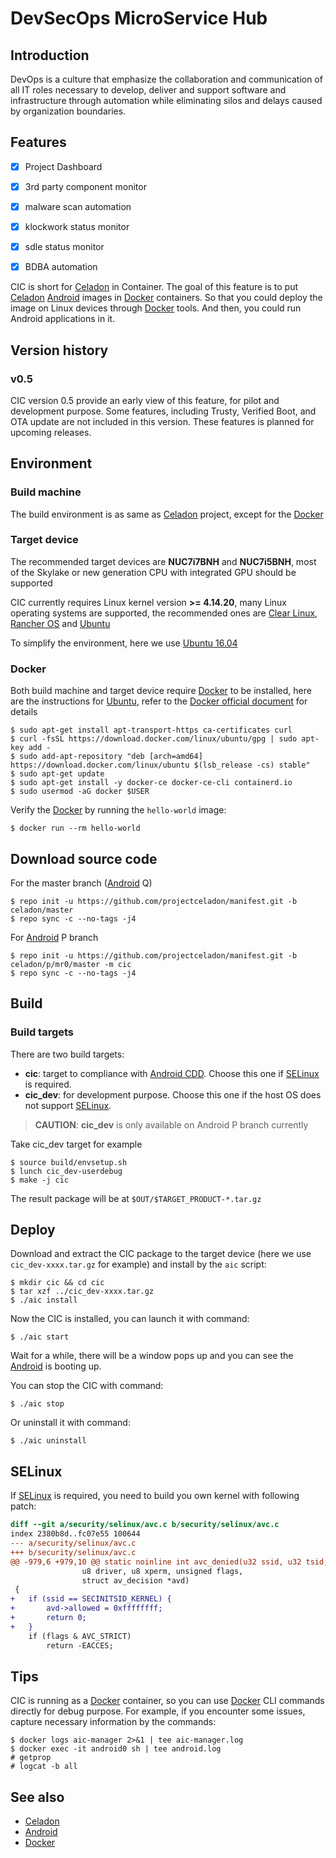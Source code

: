# DevSecOps MicroService Hub

## Introduction

DevOps is a culture that emphasize the collaboration and communication of all IT roles necessary to develop, deliver and support software and infrastructure through automation while eliminating silos and delays caused by organization boundaries. 



## Features
* [x] Project Dashboard
* [x] 3rd party component monitor
* [x] malware scan automation
* [x] klockwork status monitor
* [x] sdle status monitor
* [x] BDBA automation




CIC is short for [Celadon](https://01.org/projectceladon) in Container. The goal of this feature is to put [Celadon](https://01.org/projectceladon) [Android](https://www.android.com/) images in [Docker](https://www.docker.com/) containers. So that you could deploy the image on Linux devices through [Docker](https://www.docker.com/) tools. And then, you could run Android applications in it.

## Version history

### v0.5

CIC version 0.5 provide an early view of this feature, for pilot and development purpose. Some features, including Trusty, Verified Boot, and OTA update are not included in this version. These features is planned for upcoming releases.

## Environment

### Build machine

The build environment is as same as [Celadon](https://01.org/projectceladon) project, except for the [Docker](https://www.docker.com/)

### Target device

The recommended target devices are **NUC7i7BNH** and **NUC7i5BNH**, most of the Skylake or new generation CPU with integrated GPU should be supported

CIC currently requires Linux kernel version **>= 4.14.20**, many Linux operating systems are supported, the recommended ones are [Clear Linux](https://clearlinux.org/), [Rancher OS](https://rancher.com/rancher-os/) and [Ubuntu](https://ubuntu.com/)

To simplify the environment, here we use [Ubuntu 16.04](http://releases.ubuntu.com/xenial/)

### Docker

Both build machine and target device require [Docker](https://www.docker.com/) to be installed, here are the instructions for [Ubuntu](https://ubuntu.com/), refer to the [Docker official document](https://docs.docker.com/install/) for details

    $ sudo apt-get install apt-transport-https ca-certificates curl
    $ curl -fsSL https://download.docker.com/linux/ubuntu/gpg | sudo apt-key add -
    $ sudo add-apt-repository "deb [arch=amd64] https://download.docker.com/linux/ubuntu $(lsb_release -cs) stable"
    $ sudo apt-get update
    $ sudo apt-get install -y docker-ce docker-ce-cli containerd.io
    $ sudo usermod -aG docker $USER

Verify the [Docker](https://www.docker.com/) by running the `hello-world` image:

    $ docker run --rm hello-world

## Download source code

For the master branch ([Android](https://www.android.com/) Q)

    $ repo init -u https://github.com/projectceladon/manifest.git -b celadon/master
    $ repo sync -c --no-tags -j4

For [Android](https://www.android.com/) P branch

    $ repo init -u https://github.com/projectceladon/manifest.git -b celadon/p/mr0/master -m cic
    $ repo sync -c --no-tags -j4

## Build

### Build targets

There are two build targets:

* **cic**: target to compliance with [Android CDD](https://source.android.com/compatibility/cdd). Choose this one if [SELinux](https://github.com/SELinuxProject) is required. 
* **cic_dev**: for development purpose. Choose this one if the host OS does not support [SELinux](https://github.com/SELinuxProject).

> **CAUTION**: **cic_dev** is only available on Android P branch currently

Take cic_dev target for example

    $ source build/envsetup.sh
    $ lunch cic_dev-userdebug
    $ make -j cic

The result package will be at `$OUT/$TARGET_PRODUCT-*.tar.gz`

## Deploy

Download and extract the CIC package to the target device (here we use `cic_dev-xxxx.tar.gz` for example) and install by the `aic` script:

    $ mkdir cic && cd cic
    $ tar xzf ../cic_dev-xxxx.tar.gz
    $ ./aic install

Now the CIC is installed, you can launch it with command:

    $ ./aic start

Wait for a while, there will be a window pops up and you can see the [Android](https://www.android.com/) is booting up.

You can stop the CIC with command:

    $ ./aic stop

Or uninstall it with command:

    $ ./aic uninstall

## SELinux

If [SELinux](https://github.com/SELinuxProject) is required, you need to build you own kernel with following patch:

```patch
diff --git a/security/selinux/avc.c b/security/selinux/avc.c
index 2380b8d..fc07e55 100644
--- a/security/selinux/avc.c
+++ b/security/selinux/avc.c
@@ -979,6 +979,10 @@ static noinline int avc_denied(u32 ssid, u32 tsid,
 				u8 driver, u8 xperm, unsigned flags,
 				struct av_decision *avd)
 {
+	if (ssid == SECINITSID_KERNEL) {
+		avd->allowed = 0xffffffff;
+		return 0;
+	}
 	if (flags & AVC_STRICT)
 		return -EACCES;
```

## Tips

CIC is running as a [Docker](https://www.docker.com/) container, so you can use [Docker](https://www.docker.com/) CLI commands directly for debug purpose. For example, if you encounter some issues, capture necessary information by the commands:

    $ docker logs aic-manager 2>&1 | tee aic-manager.log
    $ docker exec -it android0 sh | tee android.log
    # getprop
    # logcat -b all

## See also

* [Celadon](https://01.org/projectceladon)
* [Android](https://www.android.com/)
* [Docker](https://www.docker.com/)
